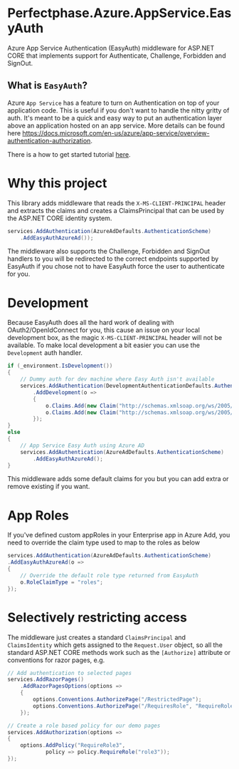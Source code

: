 # Perfectphase.Azure.AppService.EasyAuth

Azure App Service Authentication (EasyAuth) middleware for ASP.NET CORE that implements support for Authenticate, Challenge, Forbidden and SignOut. 

## What is `EasyAuth`?

Azure `App Service` has a feature to turn on Authentication on top of your application code. This is useful if you don't want to handle the nitty gritty of auth. It's meant to be a quick and easy way to put an authentication layer above an application hosted on an app service. More details can be found here https://docs.microsoft.com/en-us/azure/app-service/overview-authentication-authorization.

There is a how to get started tutorial [here](https://www.benday.com/2018/05/17/walkthrough-part-2-configure-app-service-authentication-for-your-azure-web-app/).

# Why this project

This library adds middleware that reads the `X-MS-CLIENT-PRINCIPAL` header and extracts the claims and creates a ClaimsPrincipal that can be used by the ASP.NET CORE identity system.

```csharp
services.AddAuthentication(AzureAdDefaults.AuthenticationScheme)
    .AddEasyAuthAzureAd());
```

The middleware also supports the Challenge, Forbidden and SignOut handlers to you will be redirected to the correct endpoints supported by EasyAuth if you chose not to have EasyAuth force the user to authenticate for you.

# Development

Because EasyAuth does all the hard work of dealing with OAuth2/OpenIdConnect for you, this cause an issue on your local development box, as the magic `X-MS-CLIENT-PRINCIPAL` header will not be available.  To make local development a bit easier you can use the `Development` auth handler.

```csharp
if (_environment.IsDevelopment())
{
    // Dummy auth for dev machine where Easy Auth isn't available
    services.AddAuthentication(DevelopmentAuthenticationDefaults.AuthenticationScheme)
        .AddDevelopment(o =>
        {
            o.Claims.Add(new Claim("http://schemas.xmlsoap.org/ws/2005/05/identity/claims/surname", "Bloggs"));
            o.Claims.Add(new Claim("http://schemas.xmlsoap.org/ws/2005/05/identity/claims/givenname", "Fred"));
        });
}
else
{
    // App Service Easy Auth using Azure AD
    services.AddAuthentication(AzureAdDefaults.AuthenticationScheme)
        .AddEasyAuthAzureAd();
}
```

This middleware adds some default claims for you but you can add extra or remove existing if you want.

# App Roles
If you've defined custom appRoles in your Enterprise app in Azure Add, you need to override the claim type used to map to the roles as below

```csharp
services.AddAuthentication(AzureAdDefaults.AuthenticationScheme)
.AddEasyAuthAzureAd(o =>
{
    // Override the default role type returned from EasyAuth
    o.RoleClaimType = "roles";
});
```

# Selectively restricting access

The middleware just creates a standard `ClaimsPrincipal` and `ClaimsIdentity` which gets assigned to the `Request.User` object, so all the standard ASP.NET CORE methods work such as the `[Authorize]` attribute or conventions for razor pages, e.g.

```csharp
// Add authentication to selected pages
services.AddRazorPages()
    .AddRazorPagesOptions(options =>
    {
        options.Conventions.AuthorizePage("/RestrictedPage");
        options.Conventions.AuthorizePage("/RequiresRole", "RequireRole3");  //Use the policy defined below
    });

// Create a role based policy for our demo pages
services.AddAuthorization(options =>
{
    options.AddPolicy("RequireRole3",
            policy => policy.RequireRole("role3"));
});

```